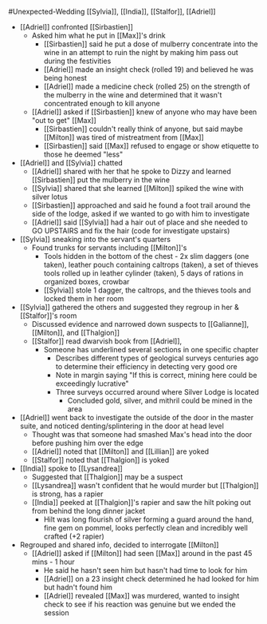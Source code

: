 #Unexpected-Wedding 
[[Sylvia]], [[India]], [[Stalfor]], [[Adriel]]

- [[Adriel]] confronted [[Sirbastien]]
	- Asked him what he put in [[Max]]'s drink
		- [[Sirbastien]] said he put a dose of mulberry concentrate into the wine in an attempt to ruin the night by making him pass out during the festivities
		- [[Adriel]] made an insight check (rolled 19) and believed he was being honest
		- [[Adriel]] made a medicine check (rolled 25) on the strength of the mulberry in the wine and determined that it wasn't concentrated enough to kill anyone
	- [[Adriel]] asked if [[Sirbastien]] knew of anyone who may have been "out to get" [[Max]]
		- [[Sirbastien]] couldn't really think of anyone, but said maybe [[Milton]] was tired of mistreatment from [[Max]]
		- [[Sirbastien]] said [[Max]] refused to engage or show etiquette to those he deemed "less"
- [[Adriel]] and [[Sylvia]] chatted
	- [[Adriel]] shared with her that he spoke to Dizzy and learned [[Sirbastien]] put the mulberry in the wine
	- [[Sylvia]] shared that she learned [[Milton]] spiked the wine with silver lotus
	- [[Sirbastien]] approached and said he found a foot trail around the side of the lodge, asked if we wanted to go with him to investigate
	- [[Adriel]] said [[Sylvia]] had a hair out of place and she needed to GO UPSTAIRS and fix the hair (code for investigate upstairs)
- [[Sylvia]] sneaking into the servant's quarters
	- Found trunks for servants including [[Milton]]'s
		- Tools hidden in the bottom of the chest - 2x slim daggers (one taken), leather pouch containing caltrops (taken), a set of thieves tools rolled up in leather cylinder (taken), 5 days of rations in organized boxes, crowbar
		- [[Sylvia]] stole 1 dagger, the caltrops, and the thieves tools and locked them in her room
- [[Sylvia]] gathered the others and suggested they regroup in her & [[Stalfor]]'s room
	- Discussed evidence and narrowed down suspects to [[Galianne]], [[Milton]], and [[Thalgion]]
	- [[Stalfor]] read dwarvish book from [[Adriel]], 
		- Someone has underlined several sections in one specific chapter
			- Describes different types of geological surveys centuries ago to determine their efficiency in detecting very good ore
			- Note in margin saying "If this is correct, mining here could be exceedingly lucrative"
			- Three surveys occurred around where Silver Lodge is located
				- Concluded gold, silver, and mithril could be mined in the area
- [[Adriel]] went back to investigate the outside of the door in the master suite, and noticed denting/splintering in the door at head level
	- Thought was that someone had smashed Max's head into the door before pushing him over the edge
	- [[Adriel]] noted that [[Milton]] and [[Lillian]] are yoked
	- [[Stalfor]] noted that [[Thalgion]] is yoked
- [[India]] spoke to [[Lysandrea]]
	- Suggested that [[Thalgion]] may be a suspect
	- [[Lysandrea]] wasn't confident that he would murder but [[Thalgion]] is strong, has a rapier
	- [[India]] peeked at [[Thalgion]]'s rapier and saw the hilt poking out from behind the long dinner jacket
		- Hilt was long flourish of silver forming a guard around the hand, fine gem on pommel, looks perfectly clean and incredibly well crafted (+2 rapier)
- Regrouped and shared info, decided to interrogate [[Milton]]
	- [[Adriel]] asked if [[Milton]] had seen [[Max]] around in the past 45 mins - 1 hour
		- He said he hasn't seen him but hasn't had time to look for him
		- [[Adriel]] on a 23 insight check determined he had looked for him but hadn't found him
		- [[Adriel]] revealed [[Max]] was murdered, wanted to insight check to see if his reaction was genuine but we ended the session